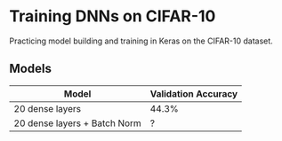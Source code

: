 # Training DNNs on CIFAR-10
Practicing model building and training in Keras on the CIFAR-10 dataset.

## Models
| Model                        	| Validation Accuracy 	|
|------------------------------	|---------------------	|
| 20 dense layers              	| 44.3%               	|
| 20 dense layers + Batch Norm 	| ?                   	|